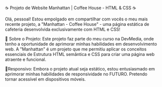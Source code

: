☕ Projeto de Website Manhattan | Coffee House - HTML & CSS ☕

Olá, pessoal! Estou empolgado em compartilhar com vocês o meu mais recente projeto, a "Manhattan - Coffee House" - uma página estática de cafeteria desenvolvida exclusivamente com HTML e CSS!

📌 Sobre o Projeto: Este projeto faz parte do meu curso na DevMedia, onde tenho a oportunidade de aprimorar minhas habilidades em desenvolvimento web. A "Manhattan" é um projeto que me permitiu aplicar os conceitos essenciais de Estrutura HTML semântica e CSS para criar uma página web atraente e funcional.

📱Responsivo: Embora o projeto atual seja estático, estou entusiasmado em aprimorar minhas habilidades de responsividade no FUTURO. Pretendo tornar acessível em dispositivos móveis.
